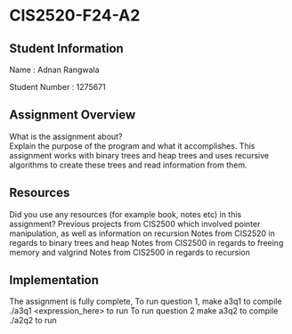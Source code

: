 # CIS2520-F24-A2

## Student Information 
Name : Adnan Rangwala

Student Number : 1275671

## Assignment Overview
What is the assignment about?  
Explain the purpose of the program and what it accomplishes.
This assignment works with binary trees and heap trees and uses recursive algorithms to create these trees and read information from them.

## Resources 
Did you use any resources (for example book, notes etc) in this assignment?
Previous projects from CIS2500 which involved pointer manipulation, as well as information on recursion
Notes from CIS2520 in regards to binary trees and heap
Notes from CIS2500 in regards to freeing memory and valgrind
Notes from CIS2500 in regards to recursion
## Implementation
The assignment is fully complete,
To run question 1, 
make a3q1 to compile
./a3q1 <expression_here> to run
To run question 2
make a3q2 to compile
./a2q2 to run
